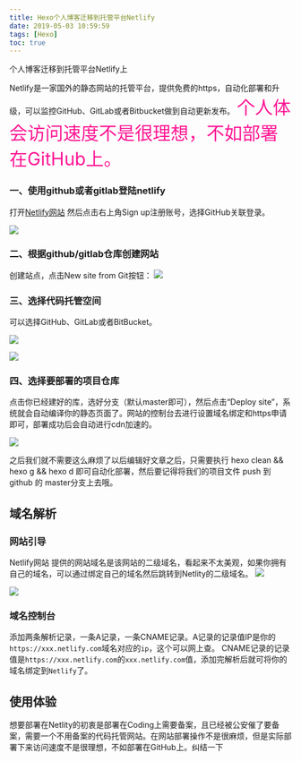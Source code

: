 ```yaml
---
title: Hexo个人博客迁移到托管平台Netlify
date: 2019-05-03 10:59:59
tags: [Hexo]
toc: true
---
```


个人博客迁移到托管平台Netlify上
<!--more-->
Netlify是一家国外的静态网站的托管平台，提供免费的https，自动化部署和升级，可以监控GitHub、GitLab或者Bitbucket做到自动更新发布。
<font color=DeepPink size=6>个人体会访问速度不是很理想，不如部署在GitHub上。</font>


### 一、使用github或者gitlab登陆netlify

打开[Netlify网站](https://app.netlify.com/)
然后点击右上角Sign up注册账号，选择GitHub关联登录。

![](https://img-blog.nos-eastchina1.126.net/blog/hexo_netlity_step1.png)
### 二、根据github/gitlab仓库创建网站

创建站点，点击New site from Git按钮：
![](https://img-blog.nos-eastchina1.126.net/blog/hexo_netlity_step0.5.jpg)
### 三、选择代码托管空间
可以选择GitHub、GitLab或者BitBucket。

![](https://img-blog.nos-eastchina1.126.net/blog/hexo_netlity_step2.png)

![](https://img-blog.nos-eastchina1.126.net/blog/hexo_netlity_step3.png)
### 四、选择要部署的项目仓库
点击你已经建好的库，选好分支（默认master即可），然后点击“Deploy site”，系统就会自动编译你的静态页面了。网站的控制台去进行设置域名绑定和https申请即可，部署成功后会自动进行cdn加速的。

![](https://img-blog.nos-eastchina1.126.net/blog/hexo_netlity_step4.png)




之后我们就不需要这么麻烦了以后编辑好文章之后，只需要执行 hexo clean && hexo g && hexo d 即可自动化部署，然后要记得将我们的项目文件 push 到 github 的 master分支上去哦。

## 域名解析
### 网站引导
Netlify网站 提供的网站域名是该网站的二级域名，看起来不太美观，如果你拥有自己的域名，可以通过绑定自己的域名然后跳转到Netlity的二级域名。
![](https://img-blog.nos-eastchina1.126.net/blog/hexo_netlity_step7.jpg)


![](https://img-blog.nos-eastchina1.126.net/blog/hexo_netlity_step8.png)

### 域名控制台
添加两条解析记录，一条A记录，一条CNAME记录。A记录的记录值IP是你的`https://xxx.netlify.com`域名对应的`ip`，这个可以网上查。
CNAME记录的记录值是`https://xxx.netlify.com`的`xxx.netlify.com`值，添加完解析后就可将你的域名绑定到`Netlify`了。


## 使用体验
想要部署在Netlity的初衷是部署在Coding上需要备案，且已经被公安催了要备案，需要一个不用备案的代码托管网站。在网站部署操作不是很麻烦，但是实际部署下来访问速度不是很理想，不如部署在GitHub上。纠结一下